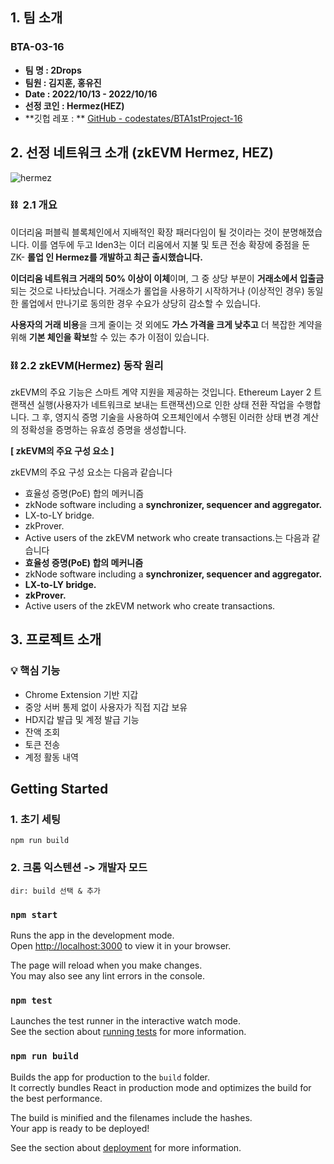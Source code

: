 ## 1. 팀 소개

### BTA-03-16

- **팀 명 : 2Drops**
- **팀원 : 김지훈, 홍유진**
- **Date : 2022/10/13 - 2022/10/16**
- **선정 코인 : Hermez(HEZ)**
- **깃헙 레포 : ** [GitHub - codestates/BTA1stProject-16](https://github.com/codestates/BTA1stProject-16)

## 2. 선정 네트워크 소개 (zkEVM Hermez, HEZ)
![hermez](https://user-images.githubusercontent.com/99964401/196068546-5cb95f03-4475-4008-bedb-5b401e185bae.jpeg)


### ⛓️  2.1 개요

이더리움 퍼블릭 블록체인에서 지배적인 확장 패러다임이 될 것이라는 것이 분명해졌습니다. 이를 염두에 두고 Iden3는 이더 리움에서 지불 및 토큰 전송 확장에 중점을 둔 ZK- **롤업 인 Hermez를 개발하고 최근 출시했습니다.**

**이더리움 네트워크 거래의 50% 이상이 이체**이며, 그 중 상당 부분이 **거래소에서 입출금**되는 것으로 나타났습니다. 거래소가 롤업을 사용하기 시작하거나 (이상적인 경우) 동일한 롤업에서 만나기로 동의한 경우 수요가 상당히 감소할 수 있습니다.

**사용자의 거래 비용**을 크게 줄이는 것 외에도 **가스 가격을 크게 낮추고** 더 복잡한 계약을 위해 **기본 체인을 확보**할 수 있는 추가 이점이 있습니다.

### ⛓️ 2.2 zkEVM(Hermez) 동작 원리

zkEVM의 주요 기능은 스마트 계약 지원을 제공하는 것입니다. Ethereum Layer 2 트랜잭션 실행(사용자가 네트워크로 보내는 트랜잭션)으로 인한 상태 전환 작업을 수행합니다. 그 후, 영지식 증명 기술을 사용하여 오프체인에서 수행된 이러한 상태 변경 계산의 정확성을 증명하는 유효성 증명을 생성합니다.

**[ zkEVM의 주요 구성 요소 ]**

zkEVM의 주요 구성 요소는 다음과 같습니다

- 효율성 증명(PoE) 합의 메커니즘
- zkNode software including a **synchronizer, sequencer and aggregator.**
- LX-to-LY bridge.
- zkProver.
- Active users of the zkEVM network who create transactions.는 다음과 같습니다
- **효율성 증명(PoE) 합의 메커니즘**
- zkNode software including a **synchronizer, sequencer and aggregator.**
- **LX-to-LY bridge.**
- **zkProver.**
- Active users of the zkEVM network who create transactions.

## 3. 프로젝트 소개

### 💡 핵심 기능

- Chrome Extension 기반 지갑
- 중앙 서버 통제 없이 사용자가 직접 지갑 보유
- HD지갑 발급 및 계정 발급 기능
- 잔액 조회
- 토큰 전송
- 계정 활동 내역

## Getting Started

### 1. 초기 세팅
`npm run build`

### 2. 크롬 익스텐션 -> 개발자 모드
`dir: build 선택 & 추가`

### `npm start`

Runs the app in the development mode.\
Open [http://localhost:3000](http://localhost:3000) to view it in your browser.

The page will reload when you make changes.\
You may also see any lint errors in the console.

### `npm test`

Launches the test runner in the interactive watch mode.\
See the section about [running tests](https://facebook.github.io/create-react-app/docs/running-tests) for more information.

### `npm run build`

Builds the app for production to the `build` folder.\
It correctly bundles React in production mode and optimizes the build for the best performance.

The build is minified and the filenames include the hashes.\
Your app is ready to be deployed!

See the section about [deployment](https://facebook.github.io/create-react-app/docs/deployment) for more information.

